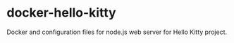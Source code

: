 # docker-hello-kitty
Docker and configuration files for node.js web server for Hello Kitty project.
